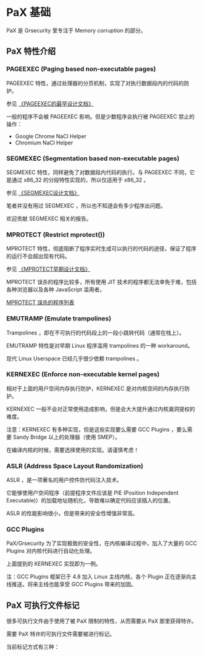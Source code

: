# PaX 基础

PaX 是 Grsecurity 里专注于 Memory corruption 的部分。

## PaX 特性介绍

### PAGEEXEC (Paging based non-executable pages)

PAGEEXEC 特性，通过处理器的分页机制，实现了对执行数据段内的代码的防护。

参见 [《PAGEEXEC的最早设计文档》](http://hardenedlinux.org/system-security/2015/05/25/pageexec-old.html)

一般的程序不会被 PAGEEXEC 影响。但是少数程序会执行被 PAGEEXEC 禁止的操作：

- Google Chrome NaCl Helper
- Chromium NaCl Helper

### SEGMEXEC (Segmentation based non-executable pages)

SEGMEXEC 特性，同样避免了对数据段内代码的执行。与 PAGEEXEC 不同，它是通过 x86_32 的分段特性实现的，所以仅适用于 x86_32 。

参见 [《SEGMEXEC设计文档》](http://hardenedlinux.org/system-security/2015/05/26/segmexec.html)

笔者并没有用过 SEGMEXEC ，所以也不知道会有多少程序出问题。

欢迎贡献 SEGMEXEC 相关的报告。

### MPROTECT (Restrict mprotect())

MPROTECT 特性，彻底阻断了程序实时生成可以执行的代码的途径，保证了程序的运行不会超出现有代码。

参见 [《MPROTECT早期设计文档》](http://hardenedlinux.org/system-security/2016/03/14/mprotect.html)

MPROTECT 误杀的程序比较多，所有使用 JIT 技术的程序都无法幸免于难，包括各种浏览器以及各种 JavaScript 滥用者。

[MPROTECT 误杀的程序列表](mprotect-victim.md)

### EMUTRAMP (Emulate trampolines)

Trampolines ，即在不可执行的代码段上的一段小跳转代码（通常在栈上）。

EMUTRAMP 特性是对早期 Linux 程序滥用 trampolines 的一种 workaround。

现代 Linux Userspace 已经几乎很少依赖 trampolines 。

### KERNEXEC (Enforce non-executable kernel pages)

相对于上面的用户空间内存执行防护，KERNEXEC 是对内核空间的内存执行防护。

KERNEXEC 一般不会对正常使用造成影响，但是会大大提升通过内核漏洞提权的难度。

注意：KERNEXEC 有多种实现，但是这些实现要么需要 GCC Plugins ，要么需要 Sandy Bridge 以上的处理器（使用 SMEP）。

在编译内核的时候，需要选择使用的实现。请谨慎考虑！

### ASLR (Address Space Layout Randomization)

ASLR ，是一项著名的用户控件防代码注入技术。

它能够使用户空间程序（前提程序文件应该是 PIE (Position Independent Executable)）的加载地址随机化，导致难以确定代码应该插入的位置。

ASLR 的性能影响很小，但是带来的安全性增强非常高。

### GCC Plugins

PaX/Grsecurity 为了实现极致的安全性，在内核编译过程中，加入了大量的 GCC Plugins 对内核代码进行自动化处理。

上面提到的 KERNEXEC 实现即为一例。

注：GCC Plugins 框架已于 4.8 加入 Linux 主线内核，各个 Plugin 正在逐渐向主线推送。将来主线也能享受 GCC Plugins 带来的加固。

## PaX 可执行文件标记

很多可执行文件由于使用了被 PaX 限制的特性，从而需要从 PaX 那里获得特许。

需要 PaX 特许的可执行文件需要被进行标记。

当前标记方式有三种：
